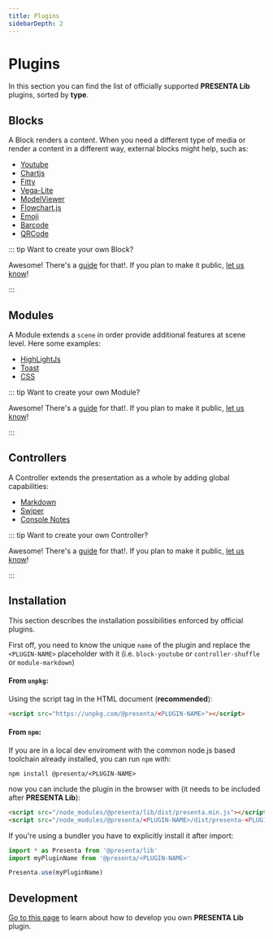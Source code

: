 ```yaml
---
title: Plugins
sidebarDepth: 2
---
```


# Plugins



In this section you can find the list of officially supported **PRESENTA Lib** plugins, sorted by  **type**.

## Blocks

A Block renders a content. When you need a different type of media or render a content in a different way, external blocks might help, such as:

- [Youtube](https://github.com/presenta-software/presenta-block-youtube)
- [Chartjs](https://github.com/presenta-software/presenta-block-chartjs)
- [Fitty](https://github.com/presenta-software/presenta-block-fitty)
- [Vega-Lite](https://github.com/presenta-software/presenta-block-vegalite)
- [ModelViewer](https://github.com/presenta-software/presenta-block-modelviewer)
- [Flowchart.js](https://github.com/presenta-software/presenta-block-flowchartjs)
- [Emoji](https://github.com/presenta-software/presenta-block-emoji)
- [Barcode](https://github.com/presenta-software/presenta-block-barcode)
- [QRCode](https://github.com/presenta-software/presenta-block-qrcode)



::: tip Want to create your own Block?

Awesome! There's a [guide](development) for that!. If you plan to make it public, [let us know](mailto:support@presenta.cc)!

:::



## Modules

A Module extends a `scene` in order provide additional features at scene level. Here some examples:

- [HighLightJs](https://github.com/presenta-software/presenta-module-highlightjs)
- [Toast](https://github.com/presenta-software/presenta-module-toast)
- [CSS](https://github.com/presenta-software/presenta-module-css)

::: tip Want to create your own Module?

Awesome! There's a [guide](development) for that!. If you plan to make it public, [let us know](mailto:support@presenta.cc)!

:::

## Controllers

A Controller extends the presentation as a whole by adding global capabilities:

- [Markdown](https://github.com/presenta-software/presenta-controller-markdown) 
- [Swiper](https://github.com/presenta-software/presenta-controller-swiper) 
- [Console Notes](https://github.com/presenta-software/presenta-controller-console-notes)  

::: tip Want to create your own Controller?

Awesome! There's a [guide](development) for that!. If you plan to make it public, [let us know](mailto:support@presenta.cc)!

:::



## Installation

This section describes the installation possibilities enforced by official plugins.

First off, you need to know the unique `name` of the plugin and replace the `<PLUGIN-NAME>` placeholder with it (i.e. `block-youtube` or `controller-shuffle` or `module-markdown`)

#### From `unpkg`:

Using the script tag in the HTML document (**recommended**):

```html
<script src="https://unpkg.com/@presenta/<PLUGIN-NAME>"></script>
```

#### From `npm`:

If you are in a local dev enviroment with the common node.js based toolchain already installed, you can run `npm` with:

```shell
npm install @presenta/<PLUGIN-NAME>
```

now you can include the plugin in the browser with (it needs to be included after **PRESENTA Lib**):

```html
<script src="/node_modules/@presenta/lib/dist/presenta.min.js"></script>
<script src="/node_modules/@presenta/<PLUGIN-NAME>/dist/presenta-<PLUGIN-NAME>.min.js"></script>
```

If you're using a bundler you have to explicitly install it after import:

```js
import * as Presenta from '@presenta/lib'
import myPluginName from '@presenta/<PLUGIN-NAME>'

Presenta.use(myPluginName)
```





## Development

[Go to this page](development) to learn about how to develop you own **PRESENTA Lib** plugin.